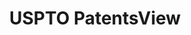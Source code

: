 ---
layout: default
bigquery: https://console.cloud.google.com/bigquery?p=patents-public-data&d=patentsview&page=dataset
citation: Attribution should be given to PatentsView for use, distribution, or derivative
  works.
code: https://github.com/CSSIP-AIR/PatentsView-Code-Snippets/
contributors: USPTO
cost: None
description: 'PatentsView includes US patent data including raw data (summaries, applications,
  pregrant applications), disambugations of inventors and assignees, and inventor
  gender estimates.  Also foreign priority data, # of figures and sheets, and government
  interest statements.'
documentation: https://patentsview.org/query/builder-faqs
last_edit: 04/10/2022, 20:43:04
location: https://patentsview.org/
maintained_by: USPTO
record_creation_timestamp: 12/2/2020 17:20:46
schema_fields:
- classification_value
- ipc_class
- term_disclaimer
- level_two
- attribution_status
- action_date
- status
- assignee_id
- subcategory_id
- application_id
- fname
- num
- f102_date
- length
- inventor_id
- reldocno
- subsection_id
- lname
- name
- longitude
- num_sheets
- disamb_inventor_id_20191008
- category_id
- variety
- latlong
- lapse_of_patent
- term_grant
- disamb_assignee_id_20190312
- field_title
- id
- subclass_id
- ipc_version_indicator
- filename
- disamb_inventor_id_20170307
- disamb_inventor_id_20191231
- subclass
- classification_data_source
- num_figures
- disamb_assignee_id_20191008
- doc_type
- num_claims
- state_fips
- exemplary
- organization
- category
- disamb_inventor_id_20171226
- doctype
- text
- location_id
- disamb_inventor_id_20190820
- series_code
- abstract
- designation
- rule_47
- disamb_assignee_id_20190820
- gi_statement
- disamb_inventor_id_20200929
- level_three
- country_transformed
- date
- county
- disamb_assignee_id_20191231
- relkind
- disamb_inventor_id_20201229
- disclaimer_date
- _371_date
- title
- kind
- disamb_assignee_id_20181127
- subgroup
- latitude
- rawinventor_id
- rawlocation_id
- main_group
- patent_id
- rel_id
- classification_status
- disamb_assignee_id_20200929
- _102_date
- city
- latin_name
- subgroup_id
- withdrawn
- number
- f371_date
- state
- sequence
- disamb_inventor_id_20171003
- mainclass_id
- country
- level_one
- male_flag
- classification_level
- name_last
- disamb_inventor_id_20170808
- group_id
- disamb_inventor_id_20190312
- type
- disamb_inventor_id_20200630
- deceased
- publication_number
- disamb_assignee_id_20200331
- contract_award_number
- lawyer_id
- male
- symbol_position
- section_id
- rawassignee_id
- group
- organization_id
- sector_title
- name_first
- disamb_inventor_id_20181127
- role
- uuid
- applicant_type
- section
- citation_id
- county_fips
- disamb_assignee_id_20200630
- disamb_inventor_id_20180528
- dependent
- term_extension
- disamb_inventor_id_20200331
- field_id
shortname: patentsview
tags:
- disambiguation
- United States
- gender
terms_of_use: Creative Commons Attribution 4.0 International License.
timeframe: 1963-1999
title: USPTO PatentsView
uuid: cf1780b1-e265-4e49-8d1d-83b9cfe0fd9a
---